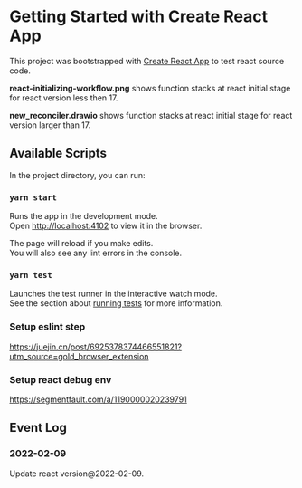 # Getting Started with Create React App

This project was bootstrapped with [Create React App](https://github.com/facebook/create-react-app) to test react source code.

**react-initializing-workflow.png** shows function stacks at react initial stage for react version less then 17.

**new_reconciler.drawio** shows function stacks at react initial stage for react version larger than 17.

## Available Scripts

In the project directory, you can run:

### `yarn start`

Runs the app in the development mode.\
Open [http://localhost:4102](http://localhost:4102) to view it in the browser.

The page will reload if you make edits.\
You will also see any lint errors in the console.

### `yarn test`

Launches the test runner in the interactive watch mode.\
See the section about [running tests](https://facebook.github.io/create-react-app/docs/running-tests) for more information.


### Setup eslint step
https://juejin.cn/post/6925378374466551821?utm_source=gold_browser_extension

### Setup react debug env
https://segmentfault.com/a/1190000020239791


## Event Log

### 2022-02-09

Update react version@2022-02-09.